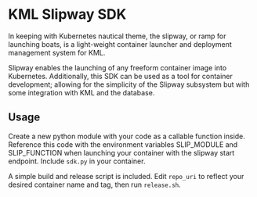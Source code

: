 # KML Slipway SDK

In keeping with Kubernetes nautical theme, the slipway, or ramp for launching
boats, is a light-weight container launcher and deployment management system
for KML.

Slipway enables the launching of any freeform container image into Kubernetes.
Additionally, this SDK can be used as a tool for container development; allowing
for the simplicity of the Slipway subsystem but with some integration with KML
and the database.

## Usage

Create a new python module with your code as a callable function inside.
Reference this code with the environment variables SLIP_MODULE and SLIP_FUNCTION
when launching your container with the slipway start endpoint. Include `sdk.py`
in your container.

A simple build and release script is included. Edit `repo_uri` to reflect your
desired container name and tag, then run `release.sh`.
